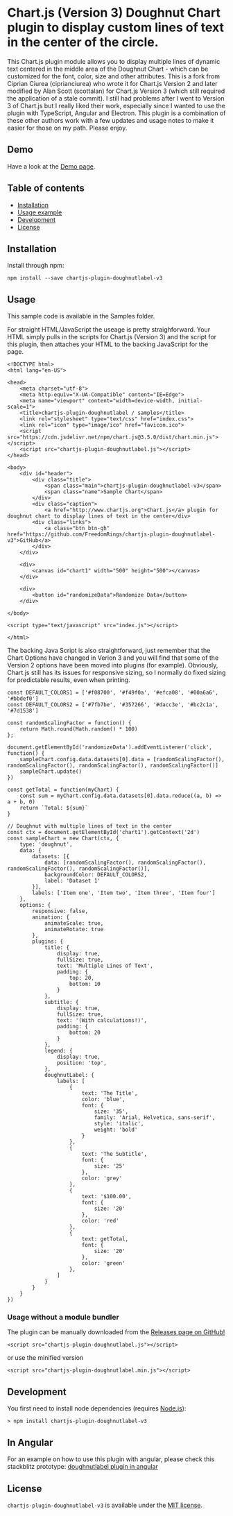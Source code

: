 # Chart.js (Version 3) Doughnut Chart plugin to display custom lines of text in the center of the circle.

This Chart.js plugin module allows you to display multiple lines of dynamic text centered in the middle area of the Doughnut Chart - which can be customized for the font, color, size and other attributes.  This is a fork from Ciprian Ciurea (ciprianciurea) who wrote it for Chart.js Version 2 and later modified by Alan Scott (scottalan) for Chart.js Version 3 (which still required the application of a stale commit).  I still had problems after I went to Version 3 of Chart.js but I really liked their work, especially since I wanted to use the plugin with TypeScript, Angular and Electron.  This plugin is a combination of these other authors work with a few updates and usage notes to make it easier for those on my path.  Please enjoy.

## Demo
Have a look at the [Demo page](https://FreedomRings.github.io/chartjs-plugin-doughnutlabel-v3/samples/index.html).

## Table of contents

- [Installation](#installation)
- [Usage example](#usage)
- [Development](#development)
- [License](#license)

## Installation

Install through npm:
```
npm install --save chartjs-plugin-doughnutlabel-v3
```

## Usage 

This sample code is available in the Samples folder.

For straight HTML/JavaScript the useage is pretty straighforward.  Your HTML simply pulls
in the scripts for Chart.js (Version 3) and the script for this plugin, then attaches your
HTML to the backing JavaScript for the page.

```
<!DOCTYPE html>
<html lang="en-US">

<head>
	<meta charset="utf-8">
	<meta http-equiv="X-UA-Compatible" content="IE=Edge">
	<meta name="viewport" content="width=device-width, initial-scale=1">
	<title>chartjs-plugin-doughnutlabel / samples</title>
	<link rel="stylesheet" type="text/css" href="index.css">
	<link rel="icon" type="image/ico" href="favicon.ico">
	<script src="https://cdn.jsdelivr.net/npm/chart.js@3.5.0/dist/chart.min.js"></script>
	<script src="chartjs-plugin-doughnutlabel.js"></script>
</head>

<body>
	<div id="header">
		<div class="title">
			<span class="main">chartjs-plugin-doughnutlabel-v3</span>
			<span class="name">Sample Chart</span>
		</div>
		<div class="caption">
			<a href="http://www.chartjs.org">Chart.js</a> plugin for doughnut chart to display lines of text in the center</div>
		<div class="links">
			<a class="btn btn-gh" href="https://github.com/FreedomRings/chartjs-plugin-doughnutlabel-v3">GitHub</a>
		</div>
	</div>

	<div>
		<canvas id="chart1" width="500" height="500"></canvas>
	</div>

	<div>
		<button id="randomizeData">Randomize Data</button>
	</div>
	
</body>

<script type="text/javascript" src="index.js"></script>

</html>
```

The backing Java Script is also straightforward, just remember that the Chart Options have
changed in Verion 3 and you will find that some of the Version 2 options have been moved 
into plugins (for example).  Obviously, Chart.js still has its issues for responsive sizing, 
so I normally do fixed sizing for predictable results, even when printing.
```
const DEFAULT_COLORS1 = ['#f08700', '#f49f0a', '#efca08', '#00a6a6', '#bbdef0']
const DEFAULT_COLORS2 = ['#7fb7be', '#357266', '#dacc3e', '#bc2c1a', '#7d1538']

const randomScalingFactor = function() {
	return Math.round(Math.random() * 100)
};

document.getElementById('randomizeData').addEventListener('click', function() {
	sampleChart.config.data.datasets[0].data = [randomScalingFactor(), randomScalingFactor(), randomScalingFactor(), randomScalingFactor()]
	sampleChart.update()
})

const getTotal = function(myChart) {
	const sum = myChart.config.data.datasets[0].data.reduce((a, b) => a + b, 0)
	return `Total: ${sum}`
}

// Doughnut with multiple lines of text in the center
const ctx = document.getElementById('chart1').getContext('2d')
const sampleChart = new Chart(ctx, {
	type: 'doughnut',
	data: {
		datasets: [{
			data: [randomScalingFactor(), randomScalingFactor(), randomScalingFactor(), randomScalingFactor()],
			backgroundColor: DEFAULT_COLORS2,
			label: 'Dataset 1'
		}],
		labels: ['Item one', 'Item two', 'Item three', 'Item four']
	},
	options: {
		responsive: false,
		animation: {
			animateScale: true,
			animateRotate: true
		},
		plugins: {
			title: {
				display: true,
				fullSize: true,
				text: 'Multiple Lines of Text',
				padding: {
                    top: 20,
                    bottom: 10
                }
			},
			subtitle: {
				display: true,
				fullSize: true,
				text: '(With calculations!)',
				padding: {
                    bottom: 20
                }
			},
			legend: {
				display: true,
				position: 'top',
			},
			doughnutLabel: {
				labels: [
					{
						text: 'The Title',
						color: 'blue',
						font: {
							size: '35',
							family: 'Arial, Helvetica, sans-serif',
							style: 'italic',
							weight: 'bold'
						}
					},
					{
						text: 'The Subtitle',
						font: {
							size: '25'
						},
						color: 'grey'
					},
					{
						text: '$100.00',
						font: {
							size: '20'
						},
						color: 'red'
					},
					{
						text: getTotal,
						font: {
							size: '20'
						},
						color: 'green'
					},
				]
			}
		}
	}
})
```

### Usage without a module bundler
The plugin can be manually downloaded from the 
[Releases page on GitHub!](https://github.com/freedomrings/chartjs-plugin-doughnutlabel-v3/releases)
```
<script src="chartjs-plugin-doughnutlabel.js"></script>
```
or use the minified version
```
<script src="chartjs-plugin-doughnutlabel.min.js"></script>
```

## Development

You first need to install node dependencies (requires [Node.js](https://nodejs.org/)):

    > npm install chartjs-plugin-doughnutlabel-v3


## In Angular

For an example on how to use this plugin with angular, please check this stackblitz prototype:
[doughnutlabel plugin in angular](https://stackblitz.com/edit/angular-v9tfg7)

## License

`chartjs-plugin-doughnutlabel-v3` is available under the [MIT license](LICENSE.md).
